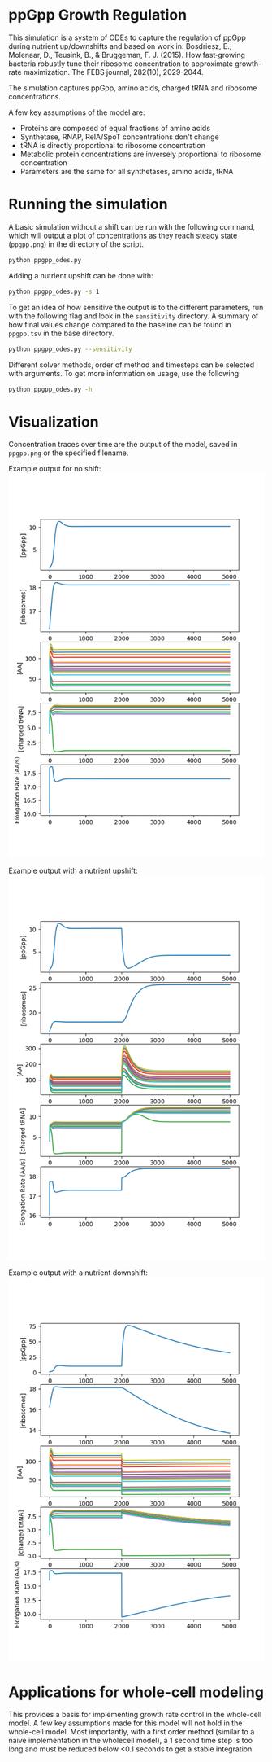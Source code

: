 # ppGpp Growth Regulation

This simulation is a system of ODEs to capture the regulation of ppGpp during nutrient up/downshifts and based on work in:
Bosdriesz, E., Molenaar, D., Teusink, B., & Bruggeman, F. J. (2015). How fast‐growing bacteria robustly tune their ribosome concentration to approximate growth‐rate maximization. The FEBS journal, 282(10), 2029-2044.

The simulation captures ppGpp, amino acids, charged tRNA and ribosome concentrations.

A few key assumptions of the model are:
- Proteins are composed of equal fractions of amino acids
- Synthetase, RNAP, RelA/SpoT concentrations don't change
- tRNA is directly proportional to ribosome concentration
- Metabolic protein concentrations are inversely proportional to ribosome concentration
- Parameters are the same for all synthetases, amino acids, tRNA

# Running the simulation

A basic simulation without a shift can be run with the following command, which will output a plot of concentrations as they reach steady state (`ppgpp.png`) in the directory of the script.
```bash
python ppgpp_odes.py
```

Adding a nutrient upshift can be done with:
```bash
python ppgpp_odes.py -s 1
```

To get an idea of how sensitive the output is to the different parameters, run with the following flag and look in the `sensitivity` directory. A summary of how final values change compared to the baseline can be found in `ppgpp.tsv` in the base directory.
```bash
python ppgpp_odes.py --sensitivity
```

Different solver methods, order of method and timesteps can be selected with arguments.  To get more information on usage, use the following:
```bash
python ppgpp_odes.py -h
```

# Visualization

Concentration traces over time are the output of the model, saved in `ppgpp.png` or the specified filename.

Example output for no shift:
![no_shift](https://github.com/CovertLab/wcEcoli/blob/master/prototypes/growth_control/output/no_shift.png)

Example output with a nutrient upshift:
![upshift](https://github.com/CovertLab/wcEcoli/blob/master/prototypes/growth_control/output/upshift.png)

Example output with a nutrient downshift:
![downshift](https://github.com/CovertLab/wcEcoli/blob/master/prototypes/growth_control/output/downshift.png)

# Applications for whole-cell modeling

This provides a basis for implementing growth rate control in the whole-cell model.  A few key assumptions made for this model will not hold in the whole-cell model.  Most importantly, with a first order method (similar to a naive implementation in the wholecell model), a 1 second time step is too long and must be reduced below <0.1 seconds to get a stable integration.
